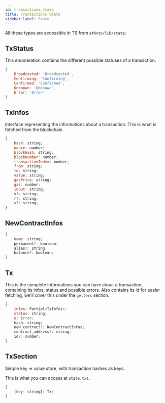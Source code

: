 ```yaml
---
id: transactions_state
title: Transactions State
sidebar_label: State
---
```


All these types are accessible in TS from `ethvtx/lib/state`;

## TxStatus

This enumeration contains the different possible statuses of a transaction.

```jsx
{
    Broadcasted: 'Broadcasted',
    Confirming: 'Confirming',
    Confirmed: 'Confirmed',
    Unknown: 'Unknown',
    Error: 'Error'
}
```

## TxInfos

Interface representing the informations about a transaction. This is what is fetched from the blockchain.

```jsx
{
    hash: string;
    nonce: number;
    blockHash: string;
    blockNumber: number;
    transactionIndex: number;
    from: string;
    to: string;
    value: string;
    gasPrice: string;
    gas: number;
    input: string;
    v?: string;
    r?: string;
    s?: string;
}
```

## NewContractInfos

```jsx
{
    name: string;
    permanent?: boolean;
    alias?: string;
    balance?: boolean;
}
```

## Tx

This is the complete informations you can have about a transaction, containing its infos, status and possible errors. Also contains its id for easier fetching, we'll cover this under the `getters` section.

```jsx
{
    infos: Partial<TxInfos>;
    status: string;
    e: Error;
    hash: string;
    new_contract?: NewContractInfos;
    contract_address?: string;
    id?: number;
}
```

## TxSection

Simple key => value store, with transaction hashes as keys.

This is what you can access at `state.txs`.

```jsx
{
    [key: string]: Tx;
}
```


